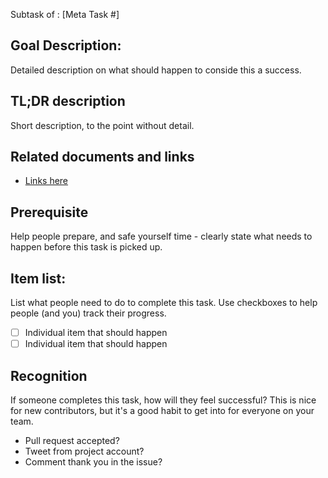 Subtask of : [Meta Task #]

## Goal Description: 
Detailed description on what should happen to conside this a success.

## TL;DR description
Short description, to the point without detail.

## Related documents and links 
* [Links here](/thelink)

## Prerequisite
Help people prepare, and safe yourself time -  clearly state what needs to happen before this task is picked up.  

## Item list:
List what people need to do to complete this task.  Use checkboxes to help people (and you) track their progress.

- [ ] Individual item that should happen 
- [ ] Individual item that should happen 

## Recognition
If someone completes this task, how will they feel successful?   This is nice for new contributors, but it's a good habit to get into 
for everyone on your team.

* Pull request accepted?
* Tweet from project account?
* Comment thank you in the issue?


